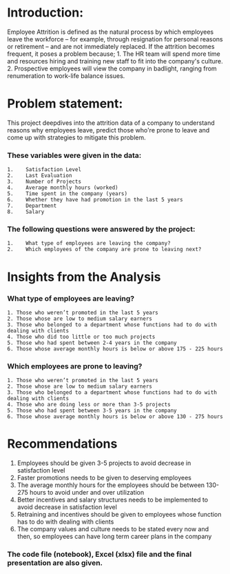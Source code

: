 
# **Introduction:**
Employee Attrition is defined as the natural process by which employees leave the workforce – for example, through resignation for personal reasons or retirement – and are not immediately replaced. If the attrition becomes frequent, it poses a problem because;
    1. The HR team will spend more time and resources hiring and training new staff to fit into the company's culture. 
    2. Prospective employees will view the company in badlight, ranging from renumeration to work-life balance issues. 

# **Problem statement:**
This project deepdives into the attrition data of a company to understand reasons why employees leave, predict those who're prone to leave and come up with strategies to mitigate this problem.

### These variables were given in the data:
    1.    Satisfaction Level
    2.    Last Evaluation
    3.    Number of Projects
    4.    Average monthly hours (worked)
    5.    Time spent in the company (years)
    6.    Whether they have had promotion in the last 5 years
    7.    Department
    8.    Salary

### The following questions were answered by the project:
    1.    What type of employees are leaving the company?
    2.    Which employees of the company are prone to leaving next?

# **Insights from the Analysis**
### What type of employees are leaving?
    1. Those who weren’t promoted in the last 5 years
    2. Those whose are low to medium salary earners
    3. Those who belonged to a department whose functions had to do with dealing with clients
    4. Those who did too little or too much projects
    5. Those who had spent between 2-4 years in the company
    6. Those whose average monthly hours is below or above 175 - 225 hours

### Which employees are prone to leaving?
    1. Those who weren’t promoted in the last 5 years
    2. Those whose are low to medium salary earners
    3. Those who belonged to a department whose functions had to do with dealing with clients
    4. Those who are doing less or more than 3-5 projects
    5. Those who had spent between 3-5 years in the company
    6. Those whose average monthly hours is below or above 130 - 275 hours
    
# **Recommendations**
1. Employees should be given 3-5 projects to avoid decrease in satisfaction level
2. Faster promotions needs to be given to deserving employees
3. The average monthly hours for the employees should be between 130-275 hours to avoid under and over utilization
4. Better incentives and salary structures needs to be implemented to avoid decrease in satisfaction level
5. Retraining and incentives should be given to employees whose function has to do with dealing with clients
6. The company values and culture needs to be stated every now and then, so employees can have long term career plans in the company


### The code file (notebook), Excel (xlsx) file and the final presentation are also given.
